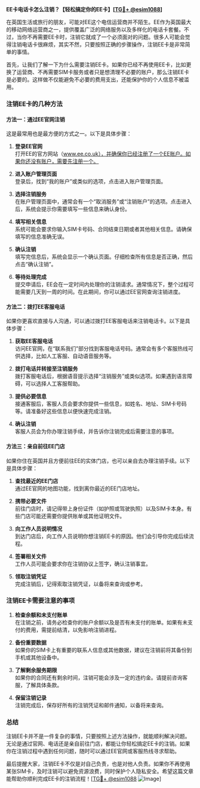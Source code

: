 **EE卡电话卡怎么注销？【轻松搞定你的EE卡】[[TG💪+ @esim1088](https://t.me/s/esim1088)]**

在英国生活或旅行的朋友，可能对EE这个电信运营商并不陌生。EE作为英国最大的移动网络运营商之一，提供覆盖广泛的网络服务以及多样化的电话卡套餐。不过，当你不再需要EE卡时，注销它就成了一个必须面对的问题。很多人可能会觉得注销电话卡很麻烦，其实不然，只要按照正确的步骤操作，注销EE卡是非常简单的事情。

首先，让我们了解一下为什么需要注销EE卡。如果你已经不再使用EE卡，比如更换了运营商、不再需要SIM卡服务或者只是想清理不必要的账户，那么注销EE卡是必要的。这样做不仅能避免不必要的费用支出，还能保护你的个人信息不被滥用。

### 注销EE卡的几种方法

#### 方法一：通过EE官网注销
这是最常用也是最方便的方式之一。以下是具体步骤：

1. **登录EE官网**  
   打开EE的官方网站（www.ee.co.uk），并确保你已经注册了一个EE账户。如果你还没有账户，需要先注册一个。

2. **进入账户管理页面**  
   登录后，找到“我的账户”或类似的选项，点击进入账户管理页面。

3. **选择注销服务**  
   在账户管理页面中，通常会有一个“取消服务”或“注销账户”的选项。点击进入后，系统会提示你需要填写一些信息来确认身份。

4. **填写相关信息**  
   系统可能会要求你输入SIM卡号码、合同结束日期或者其他相关信息。请确保填写的信息准确无误。

5. **确认注销**  
   填写完信息后，系统会显示一个确认页面。仔细检查所有信息是否正确，然后点击“确认注销”。

6. **等待处理完成**  
   提交申请后，EE会在一定时间内处理你的注销请求。通常情况下，整个过程可能需要几天到一周的时间。在此期间，你可以通过EE官网查询注销进度。

#### 方法二：拨打EE客服电话
如果你更喜欢直接与人沟通，可以通过拨打EE客服电话来注销电话卡。以下是具体步骤：

1. **获取EE客服电话**  
   访问EE官网，在“联系我们”部分找到客服电话号码。通常会有多个客服热线可供选择，比如人工客服、自动语音服务等。

2. **拨打电话并转接至注销服务**  
   拨打客服电话后，根据语音提示选择“注销服务”或类似选项。如果遇到语言障碍，可以选择人工客服帮助。

3. **提供必要信息**  
   接通客服后，客服人员会要求你提供一些信息，如姓名、地址、SIM卡号码等。请准备好这些信息以便快速完成注销。

4. **确认注销**  
   客服人员会为你办理注销手续，并告诉你注销完成后需要注意的事项。

#### 方法三：亲自前往EE门店
如果你住在英国并且方便前往EE的实体门店，也可以亲自去办理注销手续。以下是具体步骤：

1. **查找最近的EE门店**  
   通过EE官网的地图功能，找到离你最近的EE门店地址。

2. **携带必要文件**  
   前往门店时，请记得带上身份证件（如护照或驾驶执照）以及SIM卡本身。有些门店可能还需要你提供账单或其他证明文件。

3. **向工作人员说明情况**  
   到达门店后，向工作人员说明你想注销EE卡的原因。他们会引导你完成后续流程。

4. **签署相关文件**  
   工作人员可能会要求你在注销协议上签字，确认注销事宜。

5. **领取注销凭证**  
   完成注销后，记得索取注销凭证，以备将来查询或参考。

### 注销EE卡需要注意的事项

1. **检查余额和未支付账单**  
   在注销之前，请务必检查你的账户余额以及是否有未支付的账单。如果有未支付的费用，需提前结清，以免影响注销进程。

2. **备份重要数据**  
   如果你的SIM卡上有重要的联系人信息或其他数据，建议在注销前将其备份到手机或其他设备中。

3. **了解剩余服务期限**  
   如果你的合同还有剩余时间，注销可能会涉及一定的违约金。请提前咨询客服，了解具体条款。

4. **保留注销记录**  
   注销完成后，保存好所有的注销凭证和邮件通知，以备将来查询。

### 总结

注销EE卡并不是一件复杂的事情，只要按照上述方法操作，就能顺利解决问题。无论是通过官网、电话还是亲自前往门店，都能让你轻松搞定EE卡的注销。如果你在注销过程中遇到任何问题，随时可以通过EE官网或客服热线寻求帮助。

最后提醒大家，注销EE卡不仅是对自己负责，也是对他人负责。如果你不再使用某张SIM卡，及时注销可以避免资源浪费，同时保护个人隐私安全。希望这篇文章能帮助你顺利完成EE卡的注销流程！[[TG💪+ @esim1088](https://t.me/s/esim1088) ![Image](https://i.postimg.cc/4NQfJmqS/Snipaste-2025-05-13-00-14-12.png)]